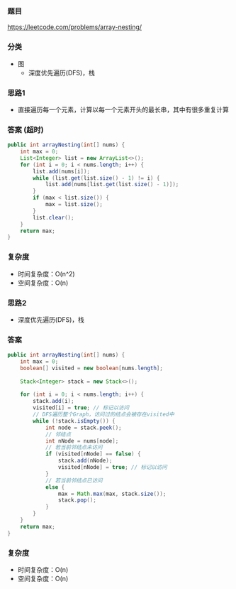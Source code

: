 ### 题目
https://leetcode.com/problems/array-nesting/

### 分类
* 图
    * 深度优先遍历(DFS)，栈

### 思路1
* 直接遍历每一个元素，计算以每一个元素开头的最长串，其中有很多重复计算

### 答案 (超时)
```java
public int arrayNesting(int[] nums) {
    int max = 0;
    List<Integer> list = new ArrayList<>();
    for (int i = 0; i < nums.length; i++) {
        list.add(nums[i]);
        while (list.get(list.size() - 1) != i) {
            list.add(nums[list.get(list.size() - 1)]);
        }
        if (max < list.size()) {
            max = list.size();
        }
        list.clear();
    } 
    return max;
}
```

### 复杂度
* 时间复杂度：O(n^2)
* 空间复杂度：O(n)

### 思路2
* 深度优先遍历(DFS)，栈

### 答案
```java
public int arrayNesting(int[] nums) {
    int max = 0;
    boolean[] visited = new boolean[nums.length];
    
    Stack<Integer> stack = new Stack<>();
    
    for (int i = 0; i < nums.length; i++) {
        stack.add(i);
        visited[i] = true; // 标记以访问
        // DFS遍历整个Graph，访问过的结点会被存在visited中
        while (!stack.isEmpty()) {
            int node = stack.peek();
            // 邻结点
            int nNode = nums[node];
            // 若当前邻结点未访问
            if (visited[nNode] == false) {
                stack.add(nNode);
                visited[nNode] = true; // 标记以访问
            } 
            // 若当前邻结点已访问
            else {
                max = Math.max(max, stack.size());
                stack.pop();
            }
        }
    } 
    return max;
}
```

### 复杂度
* 时间复杂度：O(n)
* 空间复杂度：O(n)
